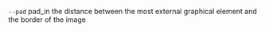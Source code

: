 `--pad` pad_in          the distance between the most external graphical
                        element and the border of the image
